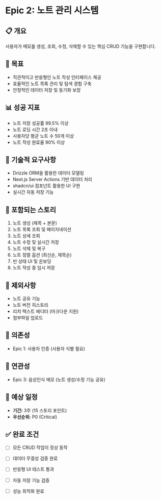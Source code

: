 # Epic 2: 노트 관리 시스템

## 📋 개요

사용자가 메모를 생성, 조회, 수정, 삭제할 수 있는 핵심 CRUD 기능을 구현합니다.

## 🎯 목표

-   직관적이고 반응형인 노트 작성 인터페이스 제공
-   효율적인 노트 목록 관리 및 탐색 경험 구축
-   안정적인 데이터 저장 및 동기화 보장

## 📊 성공 지표

-   노트 저장 성공률 99.5% 이상
-   노트 로딩 시간 2초 이내
-   사용자당 평균 노트 수 50개 이상
-   노트 작성 완료율 90% 이상

## 🔧 기술적 요구사항

-   Drizzle ORM을 활용한 데이터 모델링
-   Next.js Server Actions 기반 데이터 처리
-   shadcn/ui 컴포넌트 활용한 UI 구현
-   실시간 자동 저장 기능

## 📝 포함되는 스토리

1. 노트 생성 (제목 + 본문)
2. 노트 목록 조회 및 페이지네이션
3. 노트 상세 조회
4. 노트 수정 및 실시간 저장
5. 노트 삭제 및 복구
6. 노트 정렬 옵션 (최신순, 제목순)
7. 빈 상태 UI 및 온보딩
8. 노트 작성 중 임시 저장

## 🚫 제외사항

-   노트 공유 기능
-   노트 버전 히스토리
-   리치 텍스트 에디터 (마크다운 지원)
-   첨부파일 업로드

## 🔗 의존성

-   Epic 1: 사용자 인증 (사용자 식별 필요)

## 🔄 연관성

-   Epic 3: 음성인식 메모 (노트 생성/수정 기능 공유)

## 📅 예상 일정

-   **기간:** 3주 (15 스토리 포인트)
-   **우선순위:** P0 (Critical)

## ✅ 완료 조건

-   [ ] 모든 CRUD 작업이 정상 동작
-   [ ] 데이터 무결성 검증 완료
-   [ ] 반응형 UI 테스트 통과
-   [ ] 자동 저장 기능 검증
-   [ ] 성능 최적화 완료

